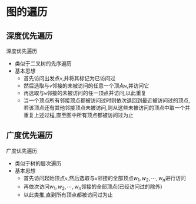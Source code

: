 # 图的遍历
## 深度优先遍历
深度优先遍历
- 类似于二叉树的先序遍历
- 基本思想
	- 首先访问出发点`v`,并将其标记为已访问过
	- 然后选取与`v`邻接的未被访问的任意一个顶点`w`,并访问它
	- 再选取与`w`邻接的未被访问的任一顶点并访问,以此重复
	- 当一个顶点所有邻接顶点都被访问过时则依次退回到最近被访问过的顶点,若该顶点还有其他邻接顶点未被访问,则从这些未被访问的顶点中取一个并重复上述过程,直至图中所有顶点都被访问过为止

## 广度优先遍历
广度优先遍历
- 类似于树的层次遍历
- 基本思想
	- 首先访问起始顶点`v`,然后选取与`v`邻接的全部顶点$w_1, w_2, \cdots , w_n$进行访问
	- 再依次访问$w_1, w_2, \cdots , w_n$邻接的全部顶点(已经访问过的除外)
	- 以此类推,直到所有顶点都被访问过为止